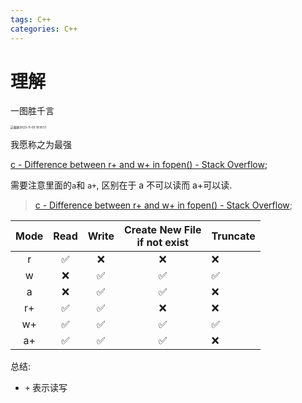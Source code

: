 ```yaml
---
tags: C++
categories: C++
---
```


# 理解

一图胜千言



<img src="https://cdn.jsdelivr.net/gh/zorchp/blogimage/%E6%88%AA%E5%B1%8F2023-11-05%2018.18.51.jpg" alt="截屏2023-11-05 18.18.51" style="zoom:33%;" />







我愿称之为最强



[c - Difference between r+ and w+ in fopen() - Stack Overflow](https://stackoverflow.com/questions/21113919/difference-between-r-and-w-in-fopen/59193656#59193656);





需要注意里面的`a`和 `a+`, 区别在于 a 不可以读而 a+可以读. 



>   [c - Difference between r+ and w+ in fopen() - Stack Overflow](https://stackoverflow.com/questions/21113919/difference-between-r-and-w-in-fopen/21114091#21114091);

| Mode | Read | Write | Create New File<br /> if not exist | Truncate |
| :--: | :--: | :---: | :--------------------------------: | -------- |
|  r   |  ✅   |   ❌   |                 ❌                  | ❌        |
|  w   |  ❌   |   ✅   |                 ✅                  | ✅        |
|  a   |  ❌   |   ✅   |                 ✅                  | ❌        |
|  r+  |  ✅   |   ✅   |                 ❌                  | ❌        |
|  w+  |  ✅   |   ✅   |                 ✅                  | ✅        |
|  a+  |  ✅   |   ✅   |                 ✅                  | ❌        |

总结:

-   `+` 表示读写